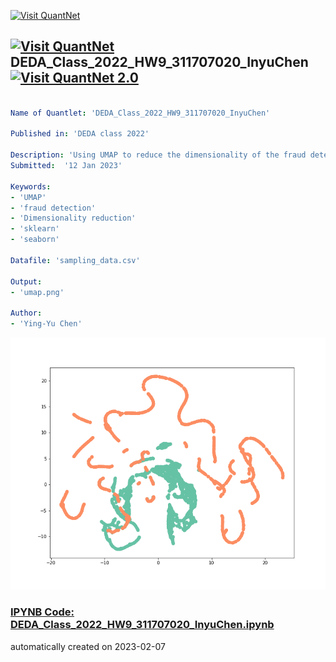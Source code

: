 [<img src="https://github.com/QuantLet/Styleguide-and-FAQ/blob/master/pictures/banner.png" width="888" alt="Visit QuantNet">](http://quantlet.de/)

## [<img src="https://github.com/QuantLet/Styleguide-and-FAQ/blob/master/pictures/qloqo.png" alt="Visit QuantNet">](http://quantlet.de/) **DEDA_Class_2022_HW9_311707020_InyuChen** [<img src="https://github.com/QuantLet/Styleguide-and-FAQ/blob/master/pictures/QN2.png" width="60" alt="Visit QuantNet 2.0">](http://quantlet.de/)

```yaml

Name of Quantlet: 'DEDA_Class_2022_HW9_311707020_InyuChen'

Published in: 'DEDA class 2022'

Description: 'Using UMAP to reduce the dimensionality of the fraud detection data.'
Submitted:  '12 Jan 2023'

Keywords: 
- 'UMAP'
- 'fraud detection'
- 'Dimensionality reduction'
- 'sklearn'
- 'seaborn'

Datafile: 'sampling_data.csv'

Output:
- 'umap.png'

Author: 
- 'Ying-Yu Chen'
```

![Picture1](umap.png)

### [IPYNB Code: DEDA_Class_2022_HW9_311707020_InyuChen.ipynb](DEDA_Class_2022_HW9_311707020_InyuChen.ipynb)


automatically created on 2023-02-07